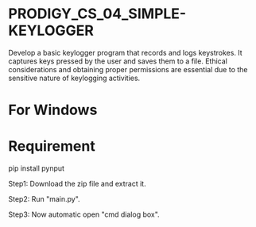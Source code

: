 # PRODIGY_CS_04_SIMPLE-KEYLOGGER
Develop a basic keylogger program that records and logs keystrokes. It captures keys pressed by the user and saves them to a file. Ethical considerations and obtaining proper permissions are essential due to the sensitive nature of keylogging activities.


# For Windows
# Requirement

pip install pynput

Step1: Download the zip file and extract it.

Step2: Run "main.py".

Step3: Now automatic open "cmd dialog box".
